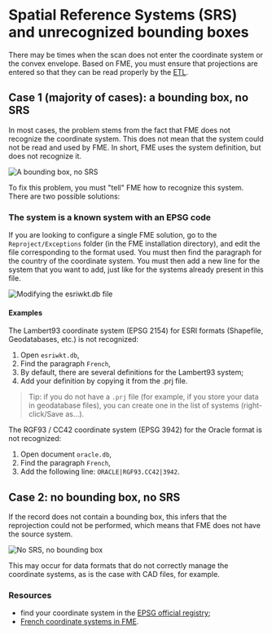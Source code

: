 # Spatial Reference Systems (SRS) and unrecognized bounding boxes

There may be times when the scan does not enter the coordinate system or the convex envelope. Based on FME, you must ensure that projections are entered so that they can be read properly by the [ETL](https://en.wikipedia.org/wiki/Extract_transform_load).

## Case 1 (majority of cases): a bounding box, no SRS

In most cases, the problem stems from the fact that FME does not recognize the coordinate system. This does not mean that the system could not be read and used by FME. In short, FME uses the system definition, but does not recognize it.

![A bounding box, no SRS](/assets/annex_srsNotFound_case1_NoSRS_ButMap.png "Problem configuring FME projections - Case 1")

To fix this problem, you must "tell" FME how to recognize this system. There are two possible solutions:

### The system is a known system with an EPSG code

If you are looking to configure a single FME solution, go to the `Reproject/Exceptions` folder (in the FME installation directory), and edit the file corresponding to the format used. You must then find the paragraph for the country of the coordinate system. You must then add a new line for the system that you want to add, just like for the systems already present in this file.

![Modifying the esriwkt.db file](/assets/annex_srsNotFound_EditWKT.png "Adding a projection recognition to FME")

#### Examples

The Lambert93 coordinate system (EPSG 2154) for ESRI formats (Shapefile,
Geodatabases, etc.) is not recognized:

1. Open `esriwkt.db`,
2. Find the paragraph `French`,
3. By default, there are several definitions for the Lambert93 system;
4. Add your definition by copying it from the .prj file.

> Tip: if you do not have a `.prj` file (for example, if you store your data in geodatabase files), you can create one in the list of systems (right-click/Save as...).

The RGF93 / CC42 coordinate system (EPSG 3942) for the Oracle format is not
recognized:

1. Open document `oracle.db`,
2. Find the paragraph `French`,
3. Add the following line: `ORACLE|RGF93.CC42|3942`.

## Case 2: no bounding box, no SRS

If the record does not contain a bounding box, this infers that the reprojection could not be performed, which means that FME does not have the source system.

![No SRS, no bounding box](/assets/annex_srsNotFound_case2_NoSRS_NoMap.png "Problem configuring FME projections - Case 2")

This may occur for data formats that do not correctly manage the coordinate systems, as is the case with CAD files, for example.

### Resources

* find your coordinate system in the [EPSG official registry](http://epsg.io/);
* [French coordinate systems in FME](http://documentation.veremes.net/public/fme/fme_ft_systemes_de_projection_francais.pdf).
